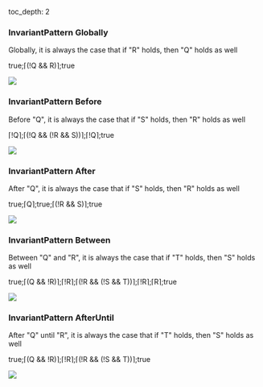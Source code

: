 toc_depth: 2

### InvariantPattern Globally

Globally, it is always the case that if "R" holds, then "Q" holds as well

true;⌈(!Q && R)⌉;true

![](/img/patterns/InvariantPattern_Globally.svg)
### InvariantPattern Before

Before "Q", it is always the case that if "S" holds, then "R" holds as well

⌈!Q⌉;⌈(!Q && (!R && S))⌉;⌈!Q⌉;true

![](/img/patterns/InvariantPattern_Before.svg)
### InvariantPattern After

After "Q", it is always the case that if "S" holds, then "R" holds as well

true;⌈Q⌉;true;⌈(!R && S)⌉;true

![](/img/patterns/InvariantPattern_After.svg)
### InvariantPattern Between

Between "Q" and "R", it is always the case that if "T" holds, then "S" holds as well

true;⌈(Q && !R)⌉;⌈!R⌉;⌈(!R && (!S && T))⌉;⌈!R⌉;⌈R⌉;true

![](/img/patterns/InvariantPattern_Between.svg)
### InvariantPattern AfterUntil

After "Q" until "R", it is always the case that if "T" holds, then "S" holds as well

true;⌈(Q && !R)⌉;⌈!R⌉;⌈(!R && (!S && T))⌉;true

![](/img/patterns/InvariantPattern_AfterUntil.svg)
